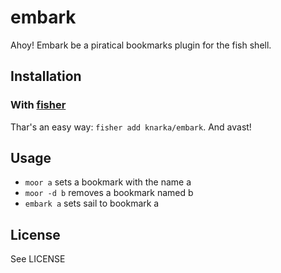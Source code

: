 # embark
Ahoy! Embark be a piratical bookmarks plugin for the fish shell.

## Installation
### With [fisher](https://github.com/jorgebucaran/fisher)
Thar's an easy way: `fisher add knarka/embark`. And avast!

## Usage
* `moor a` sets a bookmark with the name a
* `moor -d b` removes a bookmark named b
* `embark a` sets sail to bookmark a

## License
See LICENSE
